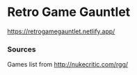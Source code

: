 # Retro Game Gauntlet

https://retrogamegauntlet.netlify.app/

### Sources

Games list from http://nukecritic.com/rgg/
